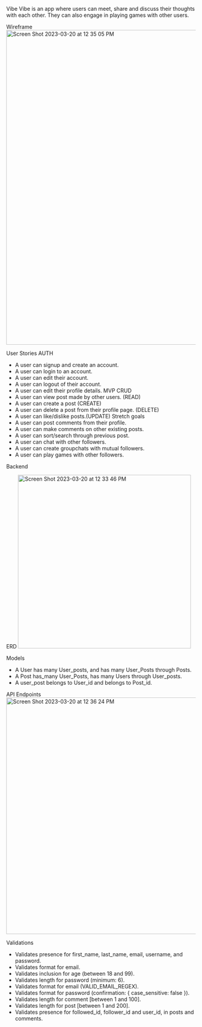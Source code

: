 Vibe
Vibe is an app where users can meet, share and discuss their thoughts with each other. They can also engage in playing games with other users.

Wireframe
<img width="834" alt="Screen Shot 2023-03-20 at 12 35 05 PM" src="https://user-images.githubusercontent.com/112830558/226408121-92f88e81-7d4c-4a59-bfd9-0480f2a585b3.png">


User Stories
AUTH
* A user can signup and create an account.
* A user can login to an account.
* A user can edit their account.
* A user can logout of their account.
* A user can edit their profile details.
MVP CRUD
* A user can view post made by other users. (READ)
* A user can create a post (CREATE)
* A user can delete a post from their profile page. (DELETE)
* A user can like/dislike posts.(UPDATE)
Stretch goals
* A user can post comments from their profile.
* A user can make comments on other existing posts.
* A user can sort/search through previous post.
* A user can chat with other followers.
* A user can create groupchats with mutual followers.
* A user can play games with other followers.

Backend

ERD
<img width="460" alt="Screen Shot 2023-03-20 at 12 33 46 PM" src="https://user-images.githubusercontent.com/112830558/226408057-36bc9e74-1943-420c-8c3a-2d1e575b3710.png">


Models
- A User has many User_posts, and has many User_Posts through Posts.
- A Post has_many User_Posts, has many Users through User_posts.
- A user_post belongs to User_id and belongs to Post_id.

API Endpoints
<img width="627" alt="Screen Shot 2023-03-20 at 12 36 24 PM" src="https://user-images.githubusercontent.com/112830558/226408160-36d24c36-d5c2-4822-8418-47f52cdbbbdb.png">


Validations
- Validates presence for first_name, last_name, email, username, and password.
- Validates format for email.
- Validates inclusion for age (between 18 and 99).
- Validates length for password (minimum: 6).
- Validates format for email (VALID_EMAIL_REGEX).
- Validates format for password (confirmation: { case_sensitive: false }).
- Validates length for comment [between 1 and 100].
- Validates length for post [between 1 and 200].
- Validates presence for followed_id, follower_id and user_id, in posts and comments.
